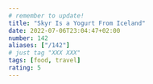 ```yaml
---
# remember to update!
title: "Skyr Is a Yogurt From Iceland"
date: 2022-07-06T23:04:47+02:00
number: 142
aliases: ["/142"]
# just tag "XXX XXX"
tags: [food, travel]
rating: 5
---
```

